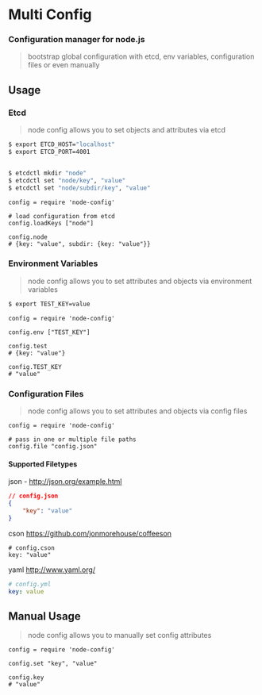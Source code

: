 # Multi Config
### Configuration manager for node.js
> bootstrap global configuration with etcd, env variables, configuration files or even manually

## Usage
### Etcd

> node config allows you to set objects and attributes via etcd

~~~ sh
$ export ETCD_HOST="localhost"
$ export ETCD_PORT=4001


$ etcdctl mkdir "node"
$ etcdctl set "node/key", "value"
$ etcdctl set "node/subdir/key", "value"

~~~

~~~ coffee-script
config = require 'node-config'

# load configuration from etcd
config.loadKeys ["node"]

config.node
# {key: "value", subdir: {key: "value"}}

~~~

### Environment Variables
> node config allows you to set attributes and objects via environment variables

~~~ sh
$ export TEST_KEY=value
~~~

~~~ Coffee-script
config = require 'node-config'

config.env ["TEST_KEY"] 

config.test
# {key: "value"}

config.TEST_KEY
# "value"

~~~

### Configuration Files
> node config allows you to set attributes and objects via config files

~~~ coffee-script
config = require 'node-config'

# pass in one or multiple file paths
config.file "config.json" 

~~~


#### Supported Filetypes

json - http://json.org/example.html

~~~ json
// config.json
{
    "key": "value"
}
~~~

cson https://github.com/jonmorehouse/coffeeson

~~~ coffee-script
# config.cson
key: "value"
~~~

yaml http://www.yaml.org/

~~~ yaml
# config.yml
key: value
~~~

## Manual Usage
> node config allows you to manually set config attributes

~~~ coffee-script
config = require 'node-config'

config.set "key", "value"

config.key
# "value"
~~~



